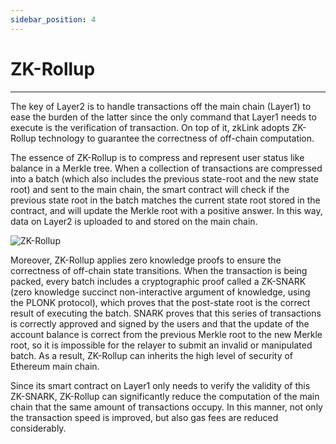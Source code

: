 ```yaml
---
sidebar_position: 4
---
```


# ZK-Rollup

---
<!-- 需要技术爸爸帮忙修改 -->


The key of Layer2 is to handle transactions off the main chain (Layer1) to ease the burden of the latter since the only command that Layer1 needs to execute is the verification of transaction. On top of it, zkLink adopts ZK-Rollup technology to guarantee the correctness of off-chain computation.

The essence of ZK-Rollup is to compress and represent user status like balance in a Merkle tree. When a collection of transactions are compressed into a batch (which also includes the previous state-root and the new state root) and sent to the main chain, the smart contract will check if the previous state root in the batch matches the current state root stored in the contract, and will update the Merkle root with a positive answer. In this way, data on Layer2 is uploaded to and stored on the main chain.

![ZK-Rollup](../../static/img/rollup.png)

Moreover, ZK-Rollup applies zero knowledge proofs to ensure the correctness of off-chain state transitions. When the transaction is being packed, every batch includes a cryptographic proof called a ZK-SNARK (zero knowledge succinct non-interactive argument of knowledge, using the PLONK protocol), which proves that the post-state root is the correct result of executing the batch. SNARK proves that this series of transactions is correctly approved and signed by the users and that the update of the account balance is correct from the previous Merkle root to the new Merkle root, so it is impossible for the relayer to submit an invalid or manipulated batch. As a result, ZK-Rollup can inherits the high level of security of Ethereum main chain.

Since its smart contract on Layer1 only needs to verify the validity of this ZK-SNARK, ZK-Rollup can significantly reduce the computation of the main chain that the same amount of transactions occupy. In this manner, not only the transaction speed is improved, but also gas fees are reduced considerably.
